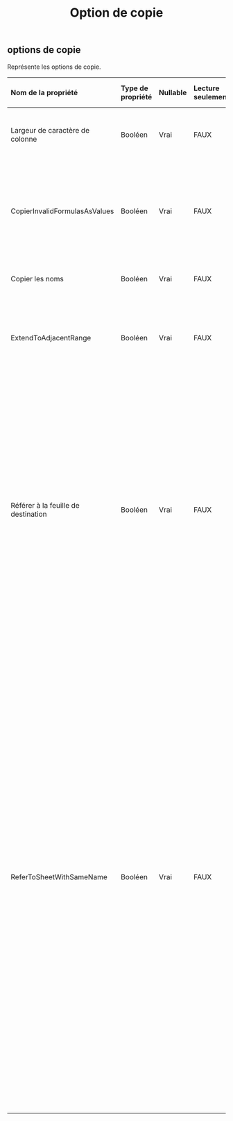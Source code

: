 ﻿---
title: Option de copie
second_title: Aspose.Cells Cloud Documen
type: docs
url: /fr/specification/model/copyoptions/
description: "Aspose.Cells Spécification du modèle cloud : CopyOptions. Gérez sans effort Excel et d'autres feuilles de calcul avec des fonctionnalités telles que l'ouverture, la génération, l'édition, le fractionnement, la fusion, la comparaison et la conversion."
weight: 50
---
## **options de copie**

 Représente les options de copie.

| Nom de la propriété| Type de propriété| Nullable| Lecture seulement| Valeur par défaut| Description|
|:- |:- |:- |:- |:- |:- |
| Largeur de caractère de colonne| Booléen| Vrai| FAUX||Indique si la largeur de colonne est copiée en unité de caractères.|
| CopierInvalidFormulasAsValues| Booléen| Vrai| FAUX|| Si la formule n'est pas valide pour la destination de destination, copiez uniquement les valeurs.|
| Copier les noms| Booléen| Vrai| FAUX|| Indique si la copie des noms est effectuée.|
| ExtendToAdjacentRange| Booléen| Vrai| FAUX|| Indique si les plages sont étendues lors de la copie de la plage vers une plage adjacente.|
| Référer à la feuille de destination| Booléen| Vrai| FAUX|| Lors de la copie de la plage dans le même fichier et que le graphique fait référence à la feuille source, False signifie que la source de données du graphique copié ne sera pas modifiée. True signifie que la source de données du graphique copié fait référence à la feuille de destination.|
| ReferToSheetWithSameName| Booléen| Vrai| FAUX||Dans MS Excel, lors de la copie de formules faisant référence à d'autres feuilles de calcul lors de la copie d'une feuille de calcul vers une autre, les formules copiées doivent faire référence au classeur source. Cependant, dans certaines situations, l'utilisateur peut avoir besoin que les formules copiées fassent référence à des feuilles de calcul portant le même nom dans le même classeur, par exemple lorsque ces feuilles de calcul ont été copiées avant cette opération de copie, cette propriété doit alors rester vraie.|


